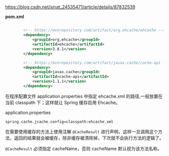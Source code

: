 ## 

https://blog.csdn.net/sinat_24535471/article/details/87832539

**pom.xml**

```xml

		<!-- https://mvnrepository.com/artifact/org.ehcache/ehcache -->
		<dependency>
			<groupId>org.ehcache</groupId>
			<artifactId>ehcache</artifactId>
			<version>3.8.1</version>
		</dependency>

		<!-- https://mvnrepository.com/artifact/javax.cache/cache-api -->
		<dependency>
			<groupId>javax.cache</groupId>
			<artifactId>cache-api</artifactId>
			<version>1.1.1</version>
		</dependency>

```

在程序配置文件 application.properties 中指定 ehcache.xml 的路径,一般放置在当前 classpath 下；这样就让 Spring 缓存启用 Ehcache。

application.properties

```
spring.cache.jcache.config=classpath:ehcache.xml
```

在需要使用缓存的方法上使用注解 `@CacheResult` 进行声明，这样一旦调用这个方法，返回的结果就会被缓存，除非缓存被清除掉，下次就不会执行方法的逻辑了。


`@CacheResult` 必须指定 cacheName，否则 cacheName 默认视为该方法名称。